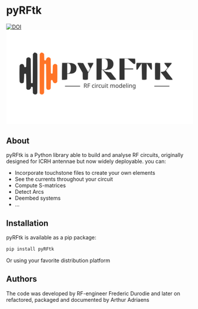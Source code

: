 # pyRFtk
[![DOI](https://zenodo.org/badge/702980029.svg)](https://zenodo.org/doi/10.5281/zenodo.10391750)
![logo](https://github.com/LPP-ERM-KMS/pyRFtk/blob/master/logo/logo.svg)
## About

pyRFtk is a Python library able to build and analyse RF circuits, originally designed for ICRH antennae but now widely deployable.
you can:
- Incorporate touchstone files to create your own elements
- See the currents throughout your circuit
- Compute S-matrices
- Detect Arcs
- Deembed systems
- ...
  
## Installation
pyRFtk is available as a pip package:

```sh
pip install pyRFtk
```

Or using your favorite distribution platform

## Authors
The code was developed by RF-engineer Frederic Durodie and later
on refactored, packaged and documented by Arthur Adriaens

